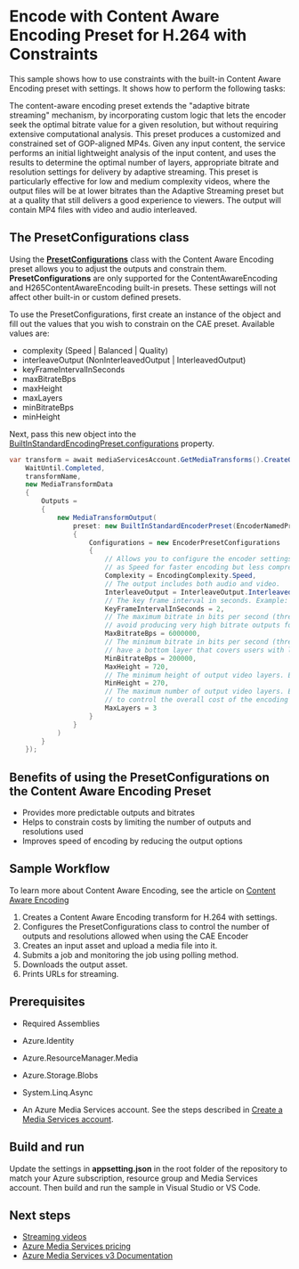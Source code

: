 # Encode with Content Aware Encoding Preset for H.264 with Constraints

This sample shows how to use constraints with the built-in Content Aware Encoding preset with settings. It shows how to perform the following tasks:

The content-aware encoding preset extends the "adaptive bitrate streaming" mechanism, by incorporating custom logic that lets the encoder seek the optimal bitrate value for a given resolution, 
but without requiring extensive computational analysis. This preset produces a customized and constrained set of GOP-aligned MP4s. Given any input content, the service performs an initial lightweight analysis of the 
input content, and uses the results to determine the optimal number of layers, appropriate bitrate and resolution settings for delivery by adaptive streaming. 
This preset is particularly effective for low and medium complexity videos, where the output files will be at lower bitrates than the Adaptive Streaming preset but at a quality that still 
delivers a good experience to viewers. The output will contain MP4 files with video and audio interleaved.

## The PresetConfigurations class

Using the **[PresetConfigurations](https://github.com/Azure/azure-rest-api-specs/blob/32d5a0348f38da79fafdf14b945df0f9b8119df4/specification/mediaservices/resource-manager/Microsoft.Media/stable/2021-06-01/Encoding.json#L2397)** class with the Content Aware Encoding preset allows you to adjust the outputs and constrain them. **PresetConfigurations** are only supported for the ContentAwareEncoding and H265ContentAwareEncoding built-in presets. These settings will not affect other built-in or custom defined presets.

To use the PresetConfigurations, first create an instance of the object and fill out the values that you wish to constrain on the CAE preset. 
Available values are:
 
- complexity (Speed | Balanced | Quality)
- interleaveOutput (NonInterleavedOutput | InterleavedOutput)
- keyFrameIntervalInSeconds
- maxBitrateBps
- maxHeight
- maxLayers
- minBitrateBps
- minHeight 

Next, pass this new object into the [BuiltInStandardEncodingPreset.configurations](https://github.com/Azure/azure-rest-api-specs/blob/32d5a0348f38da79fafdf14b945df0f9b8119df4/specification/mediaservices/resource-manager/Microsoft.Media/stable/2021-06-01/Encoding.json#L1354) property.

``` csharp
var transform = await mediaServicesAccount.GetMediaTransforms().CreateOrUpdateAsync(
    WaitUntil.Completed,
    transformName,
    new MediaTransformData
    {
        Outputs =
        {
            new MediaTransformOutput(
                preset: new BuiltInStandardEncoderPreset(EncoderNamedPreset.ContentAwareEncoding)
                {
                    Configurations = new EncoderPresetConfigurations
                    {
                        // Allows you to configure the encoder settings to control the balance between speed and quality. Example: set Complexity
                        // as Speed for faster encoding but less compression efficiency.
                        Complexity = EncodingComplexity.Speed,
                        // The output includes both audio and video.
                        InterleaveOutput = InterleaveOutput.InterleavedOutput,
                        // The key frame interval in seconds. Example: set as 2 to reduce the playback buffering for some players.
                        KeyFrameIntervalInSeconds = 2,
                        // The maximum bitrate in bits per second (threshold for the top video layer). Example: set MaxBitrateBps as 6000000 to
                        // avoid producing very high bitrate outputs for contents with high complexity.
                        MaxBitrateBps = 6000000,
                        // The minimum bitrate in bits per second (threshold for the bottom video layer). Example: set MinBitrateBps as 200000 to
                        // have a bottom layer that covers users with low network bandwidth.
                        MinBitrateBps = 200000,
                        MaxHeight = 720,
                        // The minimum height of output video layers. Example: set MinHeight as 360 to avoid output layers of smaller resolutions like 180P.
                        MinHeight = 270,
                        // The maximum number of output video layers. Example: set MaxLayers as 4 to make sure at most 4 output layers are produced
                        // to control the overall cost of the encoding job.
                        MaxLayers = 3
                    }
                }
            )
        }
    });
```

## Benefits of using the PresetConfigurations on the Content Aware Encoding Preset

- Provides more predictable outputs and bitrates
- Helps to constrain costs by limiting the number of outputs and resolutions used
- Improves speed of encoding by reducing the output options

## Sample Workflow 
To learn more about Content Aware Encoding, see the article on [Content Aware Encoding](https://docs.microsoft.com/azure/media-services/latest/encode-content-aware-concept)

1. Creates a Content Aware Encoding transform for H.264 with settings.
1. Configures the PresetConfigurations class to control the number of outputs and resolutions allowed when using the CAE Encoder
1. Creates an input asset and upload a media file into it.
1. Submits a job and monitoring the job using polling method.
1. Downloads the output asset.
1. Prints URLs for streaming.

## Prerequisites

* Required Assemblies

* Azure.Identity
* Azure.ResourceManager.Media
* Azure.Storage.Blobs
* System.Linq.Async

* An Azure Media Services account. See the steps described in [Create a Media Services account](https://docs.microsoft.com/en-us/azure/media-services/latest/account-create-how-to).

## Build and run

Update the settings in **appsetting.json** in the root folder of the repository to match your Azure subscription, resource group and Media Services account.
Then build and run the sample in Visual Studio or VS Code.

## Next steps

* [Streaming videos](https://docs.microsoft.com/en-us/azure/media-services/latest/stream-files-tutorial-with-api)
* [Azure Media Services pricing](https://azure.microsoft.com/pricing/details/media-services/)
* [Azure Media Services v3 Documentation](https://docs.microsoft.com/azure/media-services/latest/)
